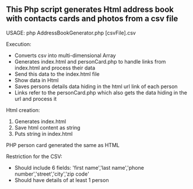 This Php script generates Html address book with contacts cards and photos from a csv file
---

USAGE: php AddressBookGenerator.php [csvFile].csv

Execution:
* Converts csv into multi-dimensional Array
* Generates index.html and personCard.php to handle links from index.html and process their data
* Send this data to the index.html file
* Show data in Html
* Saves persons details data hiding in the html url link of each person
* Links refer to the personCard.php which also gets the data hiding in the url and process it 

Html creation:
1. Generates index.html
2. Save html content as string
3. Puts string in index.html

PHP person card generated the same as HTML

Restriction for the CSV:

* Should include 6 fields: 'first name','last name','phone number','street','city','zip code'
* Should have details of at least 1 person
